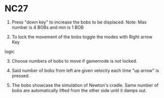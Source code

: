 # NC27
1) Press "down key" to increase the bobs to be displaced.
Note: Max number is 4 BOBs and min is 1 BOB

2) To lock the movement of the bobs toggle the modes with Right arrow Key

logic

3) Choose numbers of bobs to move if gamemode is not locked.

4) Said number of bobs from left are given velocity each time "up arrow" is pressed.
  
5) The bobs showcase the simulation of Newton's cradle. Same number of bobs are automatically lifted from the other side until it damps out.

